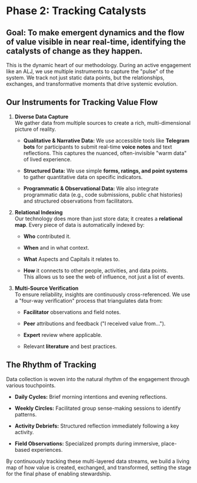 # **Phase 2: Tracking Catalysts**

## **Goal: To make emergent dynamics and the flow of value visible in near real-time, identifying the catalysts of change as they happen.**

This is the dynamic heart of our methodology. During an active engagement like an ALJ, we use multiple instruments to capture the "pulse" of the system. We track not just static data points, but the relationships, exchanges, and transformative moments that drive systemic evolution.

## **Our Instruments for Tracking Value Flow**

1. **Diverse Data Capture**  
    We gather data from multiple sources to create a rich, multi-dimensional picture of reality.
    
    - **Qualitative & Narrative Data:** We use accessible tools like **Telegram bots** for participants to submit real-time **voice notes** and text reflections. This captures the nuanced, often-invisible "warm data" of lived experience.
        
    - **Structured Data:** We use simple **forms, ratings, and point systems** to gather quantitative data on specific indicators.
        
    - **Programmatic & Observational Data:** We also integrate programmatic data (e.g., code submissions, public chat histories) and structured observations from facilitators.
        
2. **Relational Indexing**  
    Our technology does more than just store data; it creates a **relational map**. Every piece of data is automatically indexed by:
    
    - **Who** contributed it.
        
    - **When** and in what context.
        
    - **What** Aspects and Capitals it relates to.
        
    - **How** it connects to other people, activities, and data points.  
        This allows us to see the web of influence, not just a list of events.
        
3. **Multi-Source Verification**  
    To ensure reliability, insights are continuously cross-referenced. We use a "four-way verification" process that triangulates data from:
    
    - **Facilitator** observations and field notes.
        
    - **Peer** attributions and feedback ("I received value from...").
        
    - **Expert** review where applicable.
        
    - Relevant **literature** and best practices.
        

## **The Rhythm of Tracking**

Data collection is woven into the natural rhythm of the engagement through various touchpoints.

- **Daily Cycles:** Brief morning intentions and evening reflections.
    
- **Weekly Circles:** Facilitated group sense-making sessions to identify patterns.
    
- **Activity Debriefs:** Structured reflection immediately following a key activity.
    
- **Field Observations:** Specialized prompts during immersive, place-based experiences.
    

By continuously tracking these multi-layered data streams, we build a living map of how value is created, exchanged, and transformed, setting the stage for the final phase of enabling stewardship.

